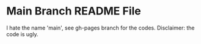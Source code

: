 # Main Branch README File

I hate the name 'main', see gh-pages branch for the codes. Disclaimer: the code is ugly.
